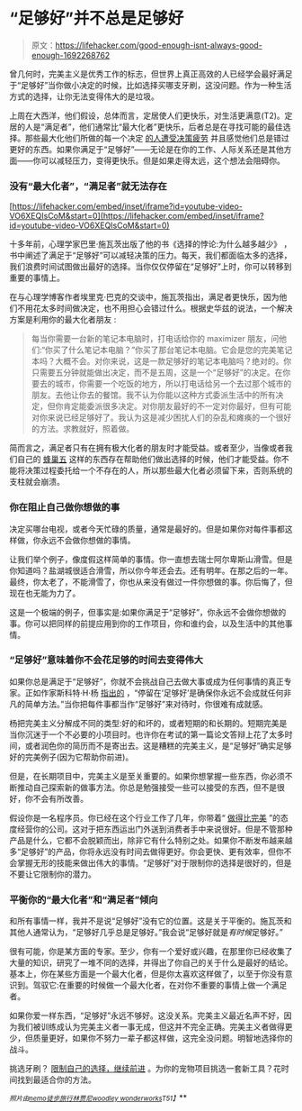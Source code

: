 # “足够好”并不总是足够好

> 原文：<https://lifehacker.com/good-enough-isnt-always-good-enough-1692268762>

曾几何时，完美主义是优秀工作的标志，但世界上真正高效的人已经学会最好满足于“足够好”当你做小决定的时候，比如选择买哪支牙刷，这没问题。作为一种生活方式的选择，让你无法变得伟大的是垃圾。



上周在大西洋，他们假设，总体而言，定居使人们更快乐，对生活更满意(T2)。定居的人是“满足者”，他们通常比“最大化者”更快乐，后者总是在寻找可能的最佳选择。那些最大化他们所做的每一个决定 [的人遭受决策疲劳](https://lifehacker.com/how-to-overcome-decision-fatigue-1462863837) 并且感觉他们总是错过更好的东西。如果你满足于“足够好”——无论是在你的工作、人际关系还是其他方面——你可以减轻压力，变得更快乐。但是如果走得太远，这个想法会阻碍你。

### 没有“最大化者”，“满足者”就无法存在

 [https://lifehacker.com/embed/inset/iframe?id=youtube-video-VO6XEQIsCoM&start=0](https://lifehacker.com/embed/inset/iframe?id=youtube-video-VO6XEQIsCoM&start=0) 

十多年前，心理学家巴里·施瓦茨出版了他的书《选择的悖论:为什么越多越少》 ，书中阐述了满足于“足够好”可以减轻决策的压力。每天，我们都面临太多的选择，我们浪费时间试图做出最好的选择。当你仅仅停留在“足够好”上时，你可以转移到重要的事情上。

在与心理学博客作者埃里克·巴克的交谈中，施瓦茨指出，满足者更快乐，因为他们不用花太多时间做决定，也不用担心会错过什么。根据史华兹的说法，一个解决方案是利用你的最大化者朋友 :

> 每当你需要一台新的笔记本电脑时，打电话给你的 maximizer 朋友，问他们:“你买了什么笔记本电脑？”你买了那台笔记本电脑。它会是您的完美笔记本吗？大概不会。对你来说，这是一款足够好的笔记本电脑吗？绝对的。你只需要五分钟就能做出决定，而不是五周，这是一个“足够好”的决定。在你要去的城市，你需要一个吃饭的地方，所以打电话给另一个去过那个城市的朋友。去他让你去的餐馆。我不认为你能以这种方式委派生活中的所有决定，但你肯定能委派很多决定。对你朋友最好的不一定对你最好，但有可能对你来说已经足够好了。我认为这是减少困扰人们的杂乱和瘫痪的一个很好的方法。求教就好，照着做。

简而言之，满足者只有在拥有极大化者的朋友时才能受益。或者至少，当像或者我们自己的 [蜂巢五](http://lifehacker.com/tag/hive-five) 这样的东西存在帮助他们做出选择的时候，他们才能受益。你不能将决策过程委托给一个不存在的人，所以那些最大化者必须留下来，否则系统的支柱就会崩溃。

### 你在阻止自己做你想做的事

决定买哪台电视，或者今天忙碌的质量，通常是最好的。但是如果你对每件事都这样做，你永远不会做你想做的事情。

让我们举个例子，像度假这样简单的事情。你一直想去瑞士阿尔卑斯山滑雪。但是你知道吗？盐湖城很适合滑雪，所以你今年还会去。还有明年。在那之后的一年。最终，你太老了，不能滑雪了，你也从来没有做过一件你想做的事。你后悔了，但现在也无能为力了。

这是一个极端的例子，但事实是:如果你满足于“足够好”，你永远不会做你想做的事。你可以把同样的前提应用到你的工作项目，你和谁约会，以及生活中的其他事情。

### “足够好”意味着你不会花足够的时间去变得伟大

如果你总是满足于“足够好”，你就不会挑战自己去做大事或成为任何事情的真正专家。正如作家斯科特·H·杨 [指出的](http://www.scotthyoung.com/blog/2010/02/10/perfectionism-isnt-bad-in-the-long-term/) ，“停留在‘足够好’是确保你永远不会成就任何非凡的简单方法。”当你把每件事都当作“足够好”来对待时，你很难有成就感。

杨把完美主义分解成不同的类型:好的和坏的，或者短期的和长期的。短期完美是当你沉迷于一个不必要的小项目时。也许你在考试的第一篇论文答辩上花了太多时间，或者润色你的简历而不是寄出去。这是糟糕的完美主义，是“足够好”确实足够好的完美例子(因为它帮助你前进)。

但是，在长期项目中，完美主义是至关重要的。如果你想掌握一些东西，你必须不断推动自己探索新的做事方法。你总是勉强接受一些可以接受的东西，但不是很好，你不会有所改善。

假设你是一名程序员。你已经在这个行业工作了几年，你带着“ [做得比完美](https://lifehacker.com/done-is-better-than-perfect-5870379) ”的态度经营你的公司。这对于把东西运出门外送到消费者手中来说很好。但是不管那种产品是什么，它都不会脱颖而出，除非它有什么特别之处。如果你不断发布越来越多“足够好”的产品，你将永远没有时间去做得更好。你会更快、更有效率，但你不会掌握无形的技能来做出伟大的事情。“足够好”对于限制你的选择是很好的，但是不要让它限制你的潜力。

### 平衡你的“最大化者”和“满足者”倾向

和所有事情一样，我并不是说“足够好”没有它的位置。这是关于平衡的。施瓦茨和其他人通常认为，“足够好几乎总是足够好。”我会说“足够好就是*有时候*足够好。”

很有可能，你是某方面的专家。至少，你有一个爱好或兴趣，在那里你已经收集了大量的知识，研究了一堆不同的选择，并得出了你自己的关于什么是最好的结论。基本上，你在某些方面是一个最大化者，但是你太喜欢这样做了，以至于你没有意识到。驾驭它:在重要的时候做一个最大化者，在对你不重要的事情上做一个满足者。

如果你爱一样东西，“足够好”永远不够好。这没关系。完美主义最近名声不好，因为我们被训练成认为完美主义者一事无成，但这并不完全正确。完美主义者做得更少，但质量更好，如果你不努力一辈子都这样做，这完全没问题。明智地选择你的战斗。

挑选牙刷？ [限制自己的选择，继续前进](https://lifehacker.com/how-decision-fatigue-zaps-your-willpower-and-what-you-5832539) 。为你的宠物项目挑选一套新工具？花时间找到最适合你的方法。

<small>*照片由*</small>[<small>*nemo*</small>](http://pixabay.com/en/dart-board-circle-round-target-32024/)<small></small>*[<small>*徒步旅行林贾尼*</small>](https://www.flickr.com/photos/trekkingrinjani/4930552641/in/photolist-8vGnwi-dqDt2Y-x5ULC-8Z6NkM-dPDXtC-iNpH9k-eSTehe-5YsTt8-pK3bg2-3Jaze-c6ty5f-5wVAQf-9uduJe-q8Md8Q-5WoGsd-5Gagvj-92a6YL-4nSTHh-qLNKV4-5SyRgw-r9tun4-rfe14A-r9jDh2-p3JgMV-2SNBsb-9238iR-kW9BK-92343B-7rNLdi-pZZpZu-82HbYj-82GPf7-3gpE5-cYz7x1-7mJSqt-6QJbMW-5kmLK7-ejcnhY-qL48zJ-oU7kLW-6WVCuL-5RRPxs-q2VmR6-pb4Y6F-a7Q2v-dRsLkh-79XgbD-79Xgdc-7a244Y-7a245b)<small></small>*[<small>*woodley wonderworks*</small>](https://www.flickr.com/photos/wwworks/6515412933/in/photolist-aVKcgK-6T7Cfx-9ZAMcD-9ZAM7t-5BMHE6-9ZDD43-9ZAJka-fCVLQT-p9bRZS-8Wscc6-6DwFav-fY7yW4-9ZAMji-8FViUT-9ZALNa-4Y4JQv-9ZDDrm-bXU5nf-4ti43w-5Srv1D-pgQsL3-5BeerE-9ZDCRY-9ZAJrT-2WQRs6-9nPLyM-PAGjY-3eoqBv-dpMu5f-9ZDDv3-fY7rap-amxw3F-fY7i57-fY6Ybd-bhTjC2-pgQ9Vq-7Zxt89-9ZAKj8-byoVfK-oG2YHB-9ZDBw9-py37uV-byoSJB-84fJg3-9ZAKyR-BSMbM-o4tpq2-pgNtLz-8ZiZoU-71SW98)<small>*T51】*</small>**